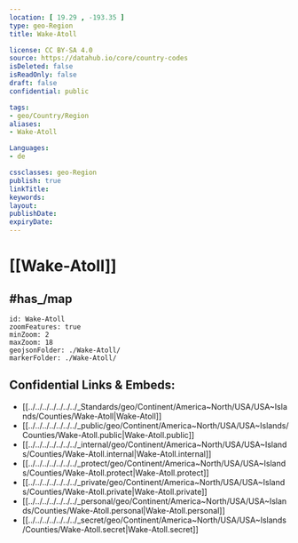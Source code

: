 ```yaml
---
location: [ 19.29 , -193.35 ] 
type: geo-Region
title: Wake-Atoll

license: CC BY-SA 4.0
source: https://datahub.io/core/country-codes
isDeleted: false
isReadOnly: false
draft: false
confidential: public

tags:
- geo/Country/Region
aliases:
- Wake-Atoll

Languages:
- de

cssclasses: geo-Region
publish: true
linkTitle: 
keywords: 
layout: 
publishDate: 
expiryDate: 
---
```


# [[Wake-Atoll]] 

## #has_/map 


```leaflet
id: Wake-Atoll
zoomFeatures: true 
minZoom: 2 
maxZoom: 18
geojsonFolder: ./Wake-Atoll/
markerFolder: ./Wake-Atoll/
```


## Confidential Links & Embeds: 
- [[../../../../../../../_Standards/geo/Continent/America~North/USA/USA~Islands/Counties/Wake-Atoll|Wake-Atoll]] 
- [[../../../../../../../_public/geo/Continent/America~North/USA/USA~Islands/Counties/Wake-Atoll.public|Wake-Atoll.public]] 
- [[../../../../../../../_internal/geo/Continent/America~North/USA/USA~Islands/Counties/Wake-Atoll.internal|Wake-Atoll.internal]] 
- [[../../../../../../../_protect/geo/Continent/America~North/USA/USA~Islands/Counties/Wake-Atoll.protect|Wake-Atoll.protect]] 
- [[../../../../../../../_private/geo/Continent/America~North/USA/USA~Islands/Counties/Wake-Atoll.private|Wake-Atoll.private]] 
- [[../../../../../../../_personal/geo/Continent/America~North/USA/USA~Islands/Counties/Wake-Atoll.personal|Wake-Atoll.personal]] 
- [[../../../../../../../_secret/geo/Continent/America~North/USA/USA~Islands/Counties/Wake-Atoll.secret|Wake-Atoll.secret]] 

